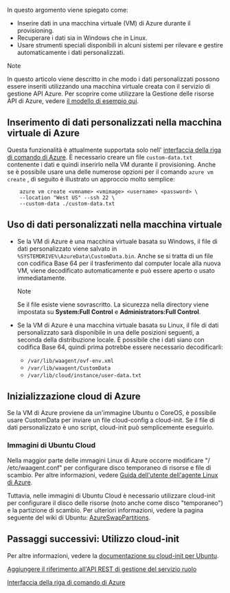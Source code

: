 


In questo argomento viene spiegato come:

* Inserire dati in una macchina virtuale (VM) di Azure durante il provisioning.
* Recuperare i dati sia in Windows che in Linux.
* Usare strumenti speciali disponibili in alcuni sistemi per rilevare e gestire automaticamente i dati personalizzati.

> [!NOTE]
> In questo articolo viene descritto in che modo i dati personalizzati possono essere inseriti utilizzando una macchina virtuale creata con il servizio di gestione API Azure. Per scoprire come utilizzare la Gestione delle risorse API di Azure, vedere [il modello di esempio qui](https://github.com/Azure/azure-quickstart-templates/tree/master/101-vm-customdata).
> 
> 

## <a name="injecting-custom-data-into-your-azure-virtual-machine"></a>Inserimento di dati personalizzati nella macchina virtuale di Azure
Questa funzionalità è attualmente supportata solo nell' [interfaccia della riga di comando di Azure](https://github.com/Azure/azure-xplat-cli). È necessario creare un file `custom-data.txt` contenente i dati e quindi inserirlo nella VM durante il provisioning. Anche se è possibile usare una delle numerose opzioni per il comando `azure vm create` , di seguito è illustrato un approccio molto semplice:

```
    azure vm create <vmname> <vmimage> <username> <password> \  
    --location "West US" --ssh 22 \  
    --custom-data ./custom-data.txt  
```


## <a name="using-custom-data-in-the-virtual-machine"></a>Uso di dati personalizzati nella macchina virtuale
* Se la VM di Azure è una macchina virtuale basata su Windows, il file di dati personalizzato viene salvato in `%SYSTEMDRIVE%\AzureData\CustomData.bin`. Anche se si tratta di un file con codifica Base 64 per il trasferimento dal computer locale alla nuova VM, viene decodificato automaticamente e può essere aperto o usato immediatamente.
  
  > [!NOTE]
  > Se il file esiste viene sovrascritto. La sicurezza nella directory viene impostata su **System:Full Control** e **Administrators:Full Control**.
  > 
  > 
* Se la VM di Azure è una macchina virtuale basata su Linux, il file di dati personalizzato sarà disponibile in una delle posizioni seguenti, a seconda della distribuzione locale. È possibile che i dati siano con codifica Base 64, quindi prima potrebbe essere necessario decodificarli:
  
  * `/var/lib/waagent/ovf-env.xml`
  * `/var/lib/waagent/CustomData`
  * `/var/lib/cloud/instance/user-data.txt` 

## <a name="cloud-init-on-azure"></a>Inizializzazione cloud di Azure
Se la VM di Azure proviene da un'immagine Ubuntu o CoreOS, è possibile usare CustomData per inviare un file cloud-config a cloud-init. Se il file di dati personalizzato è uno script, cloud-init può semplicemente eseguirlo.

### <a name="ubuntu-cloud-images"></a>Immagini di Ubuntu Cloud
Nella maggior parte delle immagini Linux di Azure occorre modificare "/ /etc/waagent.conf" per configurare disco temporaneo di risorse e file di scambio. Per altre informazioni, vedere [Guida dell'utente dell'agente Linux di Azure](../articles/virtual-machines/linux/agent-user-guide.md?toc=%2fazure%2fvirtual-machines%2flinux%2ftoc.json).

Tuttavia, nelle immagini di Ubuntu Cloud è necessario utilizzare cloud-init per configurare il disco delle risorse (noto anche come disco "temporaneo") e la partizione di scambio. Per ulteriori informazioni, vedere la pagina seguente del wiki di Ubuntu: [AzureSwapPartitions](https://wiki.ubuntu.com/AzureSwapPartitions).

<!--Every topic should have next steps and links to the next logical set of content to keep the customer engaged-->
## <a name="next-steps-using-cloud-init"></a>Passaggi successivi: Utilizzo cloud-init
Per altre informazioni, vedere la [documentazione su cloud-init per Ubuntu](https://help.ubuntu.com/community/CloudInit).

<!--Link references-->
[Aggiungere il riferimento all'API REST di gestione del servizio ruolo](http://msdn.microsoft.com/library/azure/jj157186.aspx)

[Interfaccia della riga di comando di Azure](https://github.com/Azure/azure-xplat-cli)

